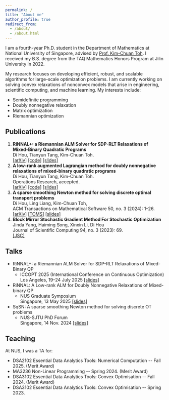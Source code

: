 ```yaml
---
permalink: /
title: "About me"
author_profile: true
redirect_from: 
  - /about/
  - /about.html
---
```


I am a fourth-year Ph.D. student in the Department of Mathematics at National University of Singapore, advised by [Prof. Kim-Chuan Toh](https://blog.nus.edu.sg/mattohkc/). I received my B.S. degree from the TAQ Mathematics Honors Program at Jilin University in 2022. 

My research focuses on developing efficient, robust, and scalable algorithms for large-scale optimization problems. I am currently working on solving convex relaxations of nonconvex models that arise in engineering, scientific computing, and machine learning. My interests include:
- Semidefinite programming
- Doubly nonnegative relaxation
- Matrix optimization
- Riemannian optimization

Publications
------
1. **RiNNAL+: a Riemannian ALM Solver for SDP-RLT Relaxations of Mixed-Binary Quadratic Programs**
<br>Di Hou, Tianyun Tang, Kim-Chuan Toh.
<br>[[arXiv]](https://arxiv.org/abs/2507.13776) [[code]](https://github.com/HouDiOpt/RiNNALplus) [[slides]](/files/RiNNALplus_ICCOPT.pdf)
1. **A low-rank augmented Lagrangian method for doubly nonnegative relaxations of mixed-binary quadratic programs**
<br>Di Hou, Tianyun Tang, Kim-Chuan Toh.
<br>Operations Research, accepted.
<br>[[arXiv]](https://arxiv.org/abs/2502.13849) [[code]](https://github.com/HouDiOpt/RiNNAL) [[slides]](/files/RiNNAL.pdf)
1. **A sparse smoothing Newton method for solving discrete optimal transport problems**
<br>Di Hou, Ling Liang, Kim-Chuan Toh,
<br>ACM Transactions on Mathematical Software 50, no. 3 (2024): 1–26. 
<br>[[arXiv]](https://arxiv.org/abs/2311.06448) [[TOMS]](https://dl.acm.org/doi/full/10.1145/3688800) [[slides]](/files/SqSN_pre.pdf)
1. **Block Mirror Stochastic Gradient Method For Stochastic Optimization**
<br>Jinda Yang, Haiming Song, Xinxin Li, Di Hou
<br>Journal of Scientific Computing 94, no. 3 (2023): 69. 
<br>[[JSC]](https://link.springer.com/article/10.1007/s10915-023-02110-y)

Talks
------
- RiNNAL+: a Riemannian ALM Solver for SDP-RLT Relaxations of Mixed-Binary QP
    - ICCOPT 2025 (International Conference on Continuous Optimization)
    <br> Los Angeles, 19–24 July 2025 [[slides]](/files/RiNNALplus_ICCOPT.pdf)
- RiNNAL: A Low-rank ALM for Doubly Nonnegative Relaxations of Mixed-binary QP
    - NUS Graduate Symposium
    <br> Singapore, 13 May 2025 [[slides]](/files/RiNNAL.pdf)
- SqSN: A sparse smoothing Newton method for solving discrete OT problems
    - NUS-SJTU PhD Forum
    <br> Singapore, 14 Nov. 2024 [[slides]](/files/SqSN_pre.pdf)


Teaching
------
At NUS, I was a TA for:
- DSA2102 Essential Data Analytics Tools: Numerical Computation  -- Fall 2025. (Merit Award)
- MA3236 Non-Linear Programming -- Spring 2024. (Merit Award)
- DSA3102 Essential Data Analytics Tools: Convex Optimisation -- Fall 2024. (Merit Award)
- DSA3102 Essential Data Analytics Tools: Convex Optimisation -- Spring 2023.
